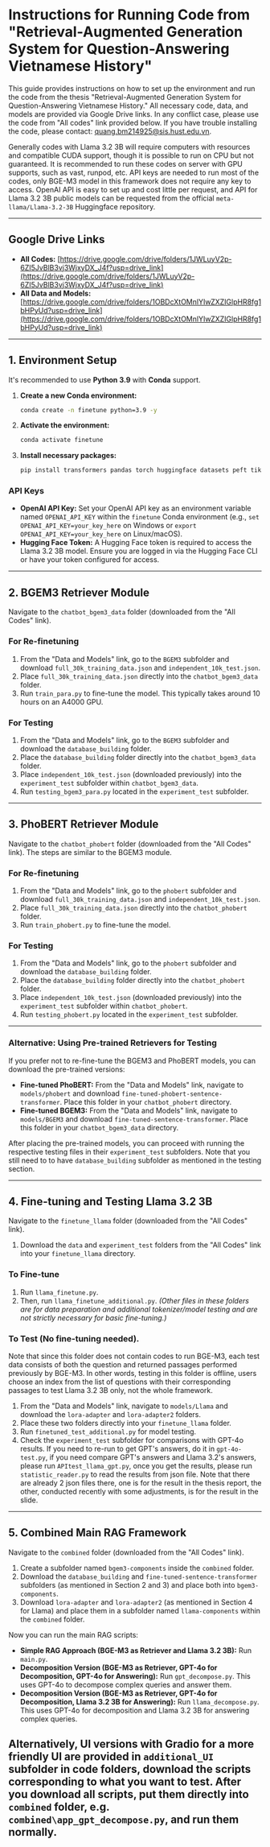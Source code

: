 # Instructions for Running Code from "Retrieval-Augmented Generation System for Question-Answering Vietnamese History"

This guide provides instructions on how to set up the environment and run the code from the thesis "Retrieval-Augmented Generation System for Question-Answering Vietnamese History." All necessary code, data, and models are provided via Google Drive links. In any conflict case, please use the code from "All codes" link provided below. If you have trouble installing the code, please contact: quang.bm214925@sis.hust.edu.vn.

Generally codes with Llama 3.2 3B will require computers with resources and compatible CUDA support, though it is possible to run on CPU but not guaranteed. It is recommended to run these codes on server with GPU supports, such as vast, runpod, etc.
API keys are needed to run most of the codes, only BGE-M3 model in this framework does not require any key to access. OpenAI API is easy to set up and cost little per request, and API for Llama 3.2 3B public models can be requested from the official `meta-llama/Llama-3.2-3B` Huggingface repository.

---

## Google Drive Links
* **All Codes:** [https://drive.google.com/drive/folders/1JWLuyV2p-6ZI5JvBlB3vj3WjxyDX_J4f?usp=drive_link](https://drive.google.com/drive/folders/1JWLuyV2p-6ZI5JvBlB3vj3WjxyDX_J4f?usp=drive_link)
* **All Data and Models:** [https://drive.google.com/drive/folders/1OBDcXtOMnlYIwZXZIGlpHR8fg1bHPyUd?usp=drive_link](https://drive.google.com/drive/folders/1OBDcXtOMnlYIwZXZIGlpHR8fg1bHPyUd?usp=drive_link)

---

## 1. Environment Setup

It's recommended to use **Python 3.9** with **Conda** support.

1.  **Create a new Conda environment:**
    ```bash
    conda create -n finetune python=3.9 -y
    ```
2.  **Activate the environment:**
    ```bash
    conda activate finetune
    ```
3.  **Install necessary packages:**
    ```bash
    pip install transformers pandas torch huggingface datasets peft tiktoken blobfile protobuf sentencepiece sentence_transformers faiss-cpu
    ```

### API Keys

* **OpenAI API Key:** Set your OpenAI API key as an environment variable named `OPENAI_API_KEY` within the `finetune` Conda environment (e.g., `set OPENAI_API_KEY=your_key_here` on Windows or `export OPENAI_API_KEY=your_key_here` on Linux/macOS).
* **Hugging Face Token:** A Hugging Face token is required to access the Llama 3.2 3B model. Ensure you are logged in via the Hugging Face CLI or have your token configured for access.

---

## 2. BGEM3 Retriever Module

Navigate to the `chatbot_bgem3_data` folder (downloaded from the "All Codes" link).

### For Re-finetuning

1.  From the "Data and Models" link, go to the `BGEM3` subfolder and download `full_30k_training_data.json` and `independent_10k_test.json`.
2.  Place `full_30k_training_data.json` directly into the `chatbot_bgem3_data` folder.
3.  Run `train_para.py` to fine-tune the model. This typically takes around 10 hours on an A4000 GPU.

### For Testing

1.  From the "Data and Models" link, go to the `BGEM3` subfolder and download the `database_building` folder.
2.  Place the `database_building` folder directly into the `chatbot_bgem3_data` folder.
3.  Place `independent_10k_test.json` (downloaded previously) into the `experiment_test` subfolder within `chatbot_bgem3_data`.
4.  Run `testing_bgem3_para.py` located in the `experiment_test` subfolder.

---

## 3. PhoBERT Retriever Module

Navigate to the `chatbot_phobert` folder (downloaded from the "All Codes" link). The steps are similar to the BGEM3 module.

### For Re-finetuning

1.  From the "Data and Models" link, go to the `phobert` subfolder and download `full_30k_training_data.json` and `independent_10k_test.json`.
2.  Place `full_30k_training_data.json` directly into the `chatbot_phobert` folder.
3.  Run `train_phobert.py` to fine-tune the model.

### For Testing

1.  From the "Data and Models" link, go to the `phobert` subfolder and download the `database_building` folder.
2.  Place the `database_building` folder directly into the `chatbot_phobert` folder.
3.  Place `independent_10k_test.json` (downloaded previously) into the `experiment_test` subfolder within `chatbot_phobert`.
4.  Run `testing_phobert.py` located in the `experiment_test` subfolder.

---

### Alternative: Using Pre-trained Retrievers for Testing

If you prefer not to re-fine-tune the BGEM3 and PhoBERT models, you can download the pre-trained versions:

* **Fine-tuned PhoBERT:** From the "Data and Models" link, navigate to `models/phobert` and download `fine-tuned-phobert-sentence-transformer`. Place this folder in your `chatbot_phobert` directory.
* **Fine-tuned BGEM3:** From the "Data and Models" link, navigate to `models/BGEM3` and download `fine-tuned-sentence-transformer`. Place this folder in your `chatbot_bgem3_data` directory.

After placing the pre-trained models, you can proceed with running the respective testing files in their `experiment_test` subfolders. Note that you still need to to have `database_building` subfolder as mentioned in the testing section.

---

## 4. Fine-tuning and Testing Llama 3.2 3B

Navigate to the `finetune_llama` folder (downloaded from the "All Codes" link).

1.  Download the `data` and `experiment_test` folders from the "All Codes" link into your `finetune_llama` directory.

### To Fine-tune

1.  Run `llama_finetune.py`.
2.  Then, run `llama_finetune_additional.py`.
    *(Other files in these folders are for data preparation and additional tokenizer/model testing and are not strictly necessary for basic fine-tuning.)*

### To Test (No fine-tuning needed).
Note that since this folder does not contain codes to run BGE-M3, each test data consists of both the question and returned passages performed previously by BGE-M3. In other words, testing in this folder is offline, users choose an index from the list of questions with their corresponding passages to test Llama 3.2 3B only, not the whole framework.

1.  From the "Data and Models" link, navigate to `models/Llama` and download the `lora-adapter` and `lora-adapter2` folders.
2.  Place these two folders directly into your `finetune_llama` folder.
3.  Run `finetuned_test_additional.py` for model testing. 
4.  Check the `experiment_test` subfolder for comparisons with GPT-4o results. If you need to re-run to get GPT's answers, do it in `gpt-4o-test.py`, if you need compare GPT's answers and Llama 3.2's answers, please run `APItest_llama_gpt.py`, once you get the results, please run `statistic_reader.py` to read the results from json file. Note that there are already 2 json files there, one is for the result in the thesis report, the other, conducted recently with some adjustments, is for the result in the slide.
---

## 5. Combined Main RAG Framework

Navigate to the `combined` folder (downloaded from the "All Codes" link).

1.  Create a subfolder named `bgem3-components` inside the `combined` folder.
2.  Download the `database_building` and `fine-tuned-sentence-transformer` subfolders (as mentioned in Section 2 and 3) and place both into `bgem3-components`.
3.  Download `lora-adapter` and `lora-adapter2` (as mentioned in Section 4 for Llama) and place them in a subfolder named `llama-components` within the `combined` folder.

Now you can run the main RAG scripts:

* **Simple RAG Approach (BGE-M3 as Retriever and Llama 3.2 3B):** Run `main.py`.
* **Decomposition Version (BGE-M3 as Retriever, GPT-4o for Decomposition, GPT-4o for Answering):** Run `gpt_decompose.py`. This uses GPT-4o to decompose complex queries and answer them.
* **Decomposition Version (BGE-M3 as Retriever, GPT-4o for Decomposition, Llama 3.2 3B for Answering):** Run `llama_decompose.py`. This uses GPT-4o for decomposition and Llama 3.2 3B for answering complex queries.

Alternatively, UI versions with Gradio for a more friendly UI are provided in `additional_UI` subfolder in code folders, download the scripts corresponding to what you want to test. After you download all scripts, put them directly into `combined` folder, e.g. `combined\app_gpt_decompose.py`, and run them normally.
---

